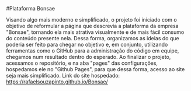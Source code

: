 #Plataforma Bonsae

Visando algo mais moderno e simplificado, o projeto foi iniciado com o objetivo de reformular a página que descrevia a plataforma da empresa "Bonsae", tornando ela mais atrativa visualmente e de mais fácil consumo do conteúdo presente nela. Dessa forma, organizamos as ideias do que poderia ser feito para chegar no objetivo e, em conjunto, utilizando ferramentas como o GitHub para a administração do código em equipe, chegamos num resultado dentro do esperado. 
Ao finalizar o projeto, acessamos o repositório, e na aba "pages" das configurações, hospedamos ele no "Github Pages", para que dessa forma, acesso ao site seja mais simplificado.
Link do site hospedado: https://rafaelsouzapinto.github.io/Bonsae/
